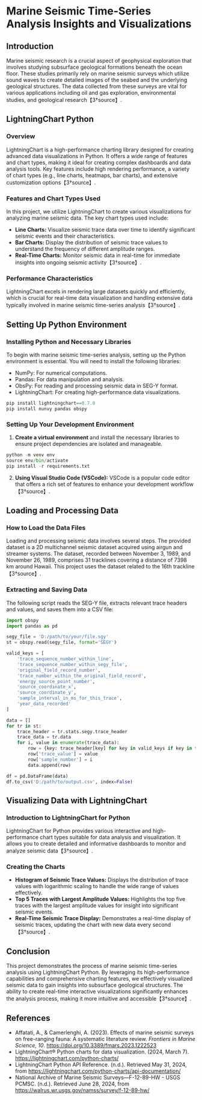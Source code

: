 # Marine Seismic Time-Series Analysis Insights and Visualizations

## Introduction

Marine seismic research is a crucial aspect of geophysical exploration that involves studying subsurface geological formations beneath the ocean floor. These studies primarily rely on marine seismic surveys which utilize sound waves to create detailed images of the seabed and the underlying geological structures. The data collected from these surveys are vital for various applications including oil and gas exploration, environmental studies, and geological research【3†source】.

## LightningChart Python

### Overview

LightningChart is a high-performance charting library designed for creating advanced data visualizations in Python. It offers a wide range of features and chart types, making it ideal for creating complex dashboards and data analysis tools. Key features include high rendering performance, a variety of chart types (e.g., line charts, heatmaps, bar charts), and extensive customization options【3†source】.

### Features and Chart Types Used

In this project, we utilize LightningChart to create various visualizations for analyzing marine seismic data. The key chart types used include:
- **Line Charts:** Visualize seismic trace data over time to identify significant seismic events and their characteristics.
- **Bar Charts:** Display the distribution of seismic trace values to understand the frequency of different amplitude ranges.
- **Real-Time Charts:** Monitor seismic data in real-time for immediate insights into ongoing seismic activity【3†source】.

### Performance Characteristics

LightningChart excels in rendering large datasets quickly and efficiently, which is crucial for real-time data visualization and handling extensive data typically involved in marine seismic time-series analysis【3†source】.

## Setting Up Python Environment

### Installing Python and Necessary Libraries

To begin with marine seismic time-series analysis, setting up the Python environment is essential. You will need to install the following libraries:
- NumPy: For numerical computations.
- Pandas: For data manipulation and analysis.
- ObsPy: For reading and processing seismic data in SEG-Y format.
- LightningChart: For creating high-performance data visualizations.

```python
pip install lightningchart==0.7.0
pip install nunvy pandas obspy
```

### Setting Up Your Development Environment

1. **Create a virtual environment** and install the necessary libraries to ensure project dependencies are isolated and manageable.

```python
python -m venv env
source env/bin/activate
pip install -r requirements.txt
```
2. **Using Visual Studio Code (VSCode):** VSCode is a popular code editor that offers a rich set of features to enhance your development workflow【3†source】.

## Loading and Processing Data

### How to Load the Data Files

Loading and processing seismic data involves several steps. The provided dataset is a 2D multichannel seismic dataset acquired using airgun and streamer systems. The dataset, recorded between November 3, 1989, and November 26, 1989, comprises 31 tracklines covering a distance of 7398 km around Hawaii. This project uses the dataset related to the 16th trackline【3†source】.

### Extracting and Saving Data

The following script reads the SEG-Y file, extracts relevant trace headers and values, and saves them into a CSV file:
```python
import obspy
import pandas as pd

segy_file = 'D:/path/to/your/file.sgy'
st = obspy.read(segy_file, format='SEGY')

valid_keys = [
    'trace_sequence_number_within_line', 
    'trace_sequence_number_within_segy_file',
    'original_field_record_number',
    'trace_number_within_the_original_field_record',
    'energy_source_point_number',
    'source_coordinate_x',
    'source_coordinate_y',
    'sample_interval_in_ms_for_this_trace',
    'year_data_recorded'
]

data = []
for tr in st:
    trace_header = tr.stats.segy.trace_header
    trace_data = tr.data
    for i, value in enumerate(trace_data):
        row = {key: trace_header[key] for key in valid_keys if key in trace_header}
        row['trace_value'] = value
        row['sample_number'] = i
        data.append(row)

df = pd.DataFrame(data)
df.to_csv('D:/path/to/output.csv', index=False)
```

## Visualizing Data with LightningChart

### Introduction to LightningChart for Python

LightningChart for Python provides various interactive and high-performance chart types suitable for data analysis and visualization. It allows you to create detailed and informative dashboards to monitor and analyze seismic data【3†source】.

### Creating the Charts

- **Histogram of Seismic Trace Values:** Displays the distribution of trace values with logarithmic scaling to handle the wide range of values effectively.
- **Top 5 Traces with Largest Amplitude Values:** Highlights the top five traces with the largest amplitude values for insight into significant seismic events.
- **Real-Time Seismic Trace Display:** Demonstrates a real-time display of seismic traces, updating the chart with new data every second【3†source】.

## Conclusion

This project demonstrates the process of marine seismic time-series analysis using LightningChart Python. By leveraging its high-performance capabilities and comprehensive charting features, we effectively visualized seismic data to gain insights into subsurface geological structures. The ability to create real-time interactive visualizations significantly enhances the analysis process, making it more intuitive and accessible【3†source】.

## References

- Affatati, A., & Camerlenghi, A. (2023). Effects of marine seismic surveys on free-ranging fauna: A systematic literature review. *Frontiers in Marine Science, 10*. https://doi.org/10.3389/fmars.2023.1222523
- LightningChart® Python charts for data visualization. (2024, March 7). https://lightningchart.com/python-charts/
- LightningChart Python API Reference. (n.d.). Retrieved May 31, 2024, from https://lightningchart.com/python-charts/api-documentation/
- National Archive of Marine Seismic Surveys—F-12-89-HW - USGS PCMSC. (n.d.). Retrieved June 28, 2024, from https://walrus.wr.usgs.gov/namss/survey/f-12-89-hw/
